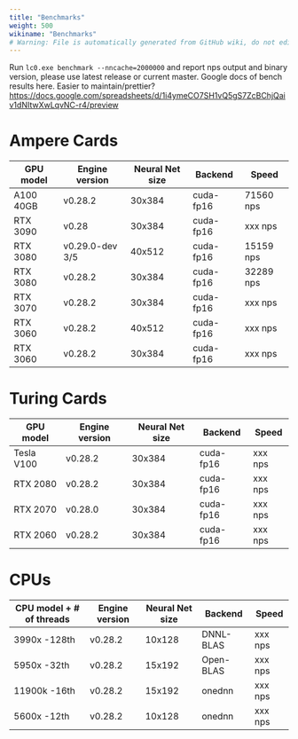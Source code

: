 ```yaml
---
title: "Benchmarks"
weight: 500
wikiname: "Benchmarks"
# Warning: File is automatically generated from GitHub wiki, do not edit by hand.
---
```

Run `lc0.exe benchmark --nncache=2000000` and report nps output and binary version, please use latest release or current master.
Google docs of bench results here. Easier to maintain/prettier? https://docs.google.com/spreadsheets/d/1i4ymeCO7SH1vQ5gS7ZcBChjQaiv1dNItwXwLqvNC-r4/preview

# Ampere Cards
| GPU model | Engine version | Neural Net size | Backend | Speed |
| ------------- | ---- | ------------- | ------------- | ------------- |
|A100 40GB | v0.28.2 | 30x384 | cuda-fp16 | 71560 nps|
|RTX 3090 | v0.28| 30x384 | cuda-fp16 | xxx nps|
|RTX 3080 | v0.29.0-dev 3/5 | 40x512 | cuda-fp16 | 15159 nps|
|RTX 3080 | v0.28.2 | 30x384 | cuda-fp16 | 32289 nps|
|RTX 3070 | v0.28.2 | 30x384 | cuda-fp16 | xxx nps|
|RTX 3060 | v0.28.2 | 40x512 | cuda-fp16 | xxx nps|
|RTX 3060 | v0.28.2 | 30x384 | cuda-fp16 | xxx nps|
# Turing Cards
| GPU model | Engine version | Neural Net size | Backend | Speed |
| ------------- | ---- | ------------- | ------------- | ------------- |
|Tesla V100 | v0.28.2 | 30x384 | cuda-fp16 | xxx nps|
|RTX 2080 | v0.28.2 | 30x384 | cuda-fp16 | xxx nps|
|RTX 2070 | v0.28.0 | 30x384 | cuda-fp16 | xxx nps|
|RTX 2060 | v0.28.2 | 30x384 | cuda-fp16 | xxx nps|
# CPUs 
| CPU model + # of threads | Engine version | Neural Net size | Backend | Speed |
| ------------- | ---- | ------------- | ------------- | ------------- |
|3990x -128th | v0.28.2 | 10x128 | DNNL-BLAS | xxx nps|
|5950x -32th | v0.28.2 | 15x192 | Open-BLAS | xxx nps|
|11900k -16th | v0.28.2 | 15x192 | onednn | xxx nps|
|5600x -12th | v0.28.2 | 10x128 | onednn | xxx nps|


